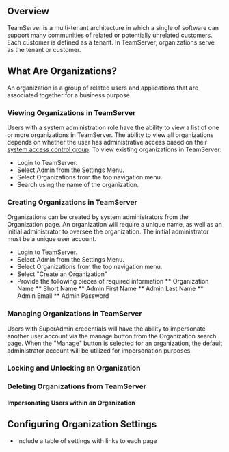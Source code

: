<!--
title: "Organizations within TeamServer"
description: "Creating, Managing and Deleting Organizations"
-->

## Overview
TeamServer is a multi-tenant architecture in which a single of software can support many communities of related or potentially unrelated customers. Each customer is defined as a tenant. In TeamServer, organizations serve as the tenant or customer. 

## What Are Organizations?
An organization is a group of related users and applications that are associated together for a business purpose. 

### Viewing Organizations in TeamServer
Users with a system administration role have the ability to view a list of one or more organizations in TeamServer. The ability to view all organizations depends on whether the user has administrative access based on their [system access control group](). To view existing organizations in TeamServer:

* Login to TeamServer.
* Select Admin from the Settings Menu.
* Select Organizations from the top navigation menu.
* Search using the name of the organization.

### Creating Organizations in TeamServer
Organizations can be created by system administrators from the Organization page. An organization will require a unique name, as well as an initial administrator to oversee the organization. The initial administrator must be a unique user account. 

* Login to TeamServer.
* Select Admin from the Settings Menu.
* Select Organizations from the top navigation menu.
* Select "Create an Organization" 
* Provide the following pieces of required information
** Organization Name
** Short Name
** Admin First Name
** Admin Last Name
** Admin Email
** Admin Password

### Managing Organizations in TeamServer
Users with SuperAdmin credentials will have the ability to impersonate another user account via the manage button from the Organization search page. When the "Manage" button is selected for an organization, the default administrator account will be utilized for impersonation purposes.

### Locking and Unlocking an Organization


### Deleting Organizations from TeamServer

#### Impersonating Users within an Organization

## Configuring Organization Settings
* Include a table of settings with links to each page

